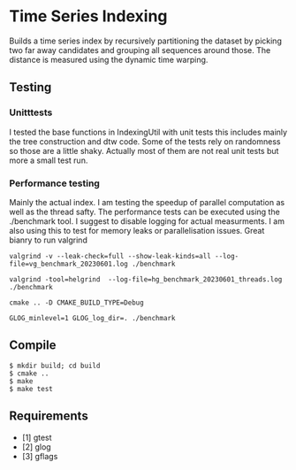 # Time Series Indexing

Builds a time series index by recursively partitioning the dataset
by picking two far away candidates and grouping all sequences around those.
The distance is measured using the dynamic time warping.

## Testing
### Unitttests
I tested the base functions in IndexingUtil with unit tests
this includes mainly the tree construction and dtw code. Some
of the tests rely on randomness so those are a little shaky.
Actually most of them are not real unit tests but more a small test run.

### Performance testing
Mainly the actual index. I am testing the speedup of parallel computation
as well as the thread safty. The performance tests can be executed
using the ./benchmark tool. I suggest to disable logging for actual measurments.
I am also using this to test for memory leaks or parallelisation issues. Great bianry to run valgrind

```
valgrind -v --leak-check=full --show-leak-kinds=all --log-file=vg_benchmark_20230601.log ./benchmark
``` 

```
valgrind -tool=helgrind  --log-file=hg_benchmark_20230601_threads.log ./benchmark
```

```
cmake .. -D CMAKE_BUILD_TYPE=Debug
```

```
GLOG_minlevel=1 GLOG_log_dir=. ./benchmark
```

## Compile

```
$ mkdir build; cd build
$ cmake ..
$ make
$ make test
```

## Requirements
+ [1] gtest
+ [2] glog
+ [3] gflags
